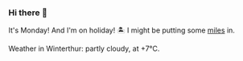 ### Hi there :wave:

It's Monday! And I'm on holiday! :desert_island: I might be putting some [miles](https://www.strava.com/athletes/889963) in.

Weather in Winterthur: partly cloudy, at +7°C.
